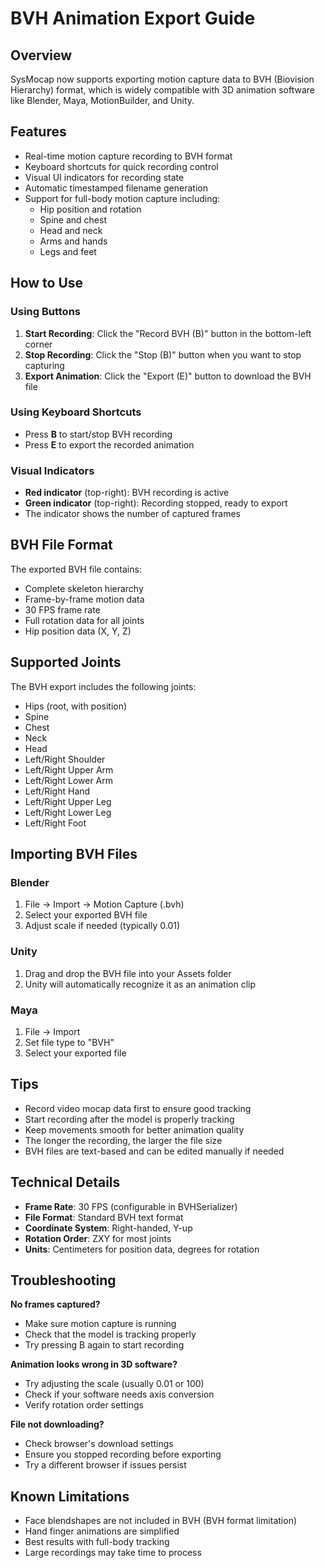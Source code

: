 # BVH Animation Export Guide

## Overview

SysMocap now supports exporting motion capture data to BVH (Biovision Hierarchy) format, which is widely compatible with 3D animation software like Blender, Maya, MotionBuilder, and Unity.

## Features

- Real-time motion capture recording to BVH format
- Keyboard shortcuts for quick recording control
- Visual UI indicators for recording state
- Automatic timestamped filename generation
- Support for full-body motion capture including:
  - Hip position and rotation
  - Spine and chest
  - Head and neck
  - Arms and hands
  - Legs and feet

## How to Use

### Using Buttons

1. **Start Recording**: Click the "Record BVH (B)" button in the bottom-left corner
2. **Stop Recording**: Click the "Stop (B)" button when you want to stop capturing
3. **Export Animation**: Click the "Export (E)" button to download the BVH file

### Using Keyboard Shortcuts

- Press **B** to start/stop BVH recording
- Press **E** to export the recorded animation

### Visual Indicators

- **Red indicator** (top-right): BVH recording is active
- **Green indicator** (top-right): Recording stopped, ready to export
- The indicator shows the number of captured frames

## BVH File Format

The exported BVH file contains:
- Complete skeleton hierarchy
- Frame-by-frame motion data
- 30 FPS frame rate
- Full rotation data for all joints
- Hip position data (X, Y, Z)

## Supported Joints

The BVH export includes the following joints:
- Hips (root, with position)
- Spine
- Chest
- Neck
- Head
- Left/Right Shoulder
- Left/Right Upper Arm
- Left/Right Lower Arm
- Left/Right Hand
- Left/Right Upper Leg
- Left/Right Lower Leg
- Left/Right Foot

## Importing BVH Files

### Blender
1. File → Import → Motion Capture (.bvh)
2. Select your exported BVH file
3. Adjust scale if needed (typically 0.01)

### Unity
1. Drag and drop the BVH file into your Assets folder
2. Unity will automatically recognize it as an animation clip

### Maya
1. File → Import
2. Set file type to "BVH"
3. Select your exported file

## Tips

- Record video mocap data first to ensure good tracking
- Start recording after the model is properly tracking
- Keep movements smooth for better animation quality
- The longer the recording, the larger the file size
- BVH files are text-based and can be edited manually if needed

## Technical Details

- **Frame Rate**: 30 FPS (configurable in BVHSerializer)
- **File Format**: Standard BVH text format
- **Coordinate System**: Right-handed, Y-up
- **Rotation Order**: ZXY for most joints
- **Units**: Centimeters for position data, degrees for rotation

## Troubleshooting

**No frames captured?**
- Make sure motion capture is running
- Check that the model is tracking properly
- Try pressing B again to start recording

**Animation looks wrong in 3D software?**
- Try adjusting the scale (usually 0.01 or 100)
- Check if your software needs axis conversion
- Verify rotation order settings

**File not downloading?**
- Check browser's download settings
- Ensure you stopped recording before exporting
- Try a different browser if issues persist

## Known Limitations

- Face blendshapes are not included in BVH (BVH format limitation)
- Hand finger animations are simplified
- Best results with full-body tracking
- Large recordings may take time to process
